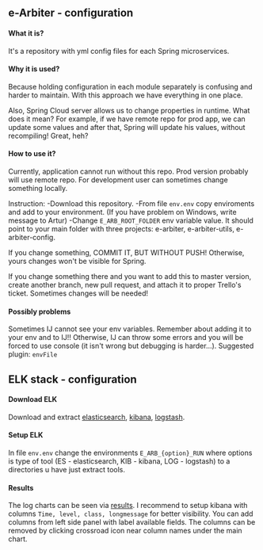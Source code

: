 ## e-Arbiter - configuration

#### What it is?
It's a repository with yml config files for each Spring microservices.

#### Why it is used?
Because holding configuration in each module separately is confusing and harder to maintain.
With this approach we have everything in one place.

Also, Spring Cloud server allows us to change properties in runtime. What does it mean? For example, if we have remote repo for prod app, we can update some values and after that, Spring will update his values, without recompiling! Great, heh?

#### How to use it?
Currently, application cannot run without this repo. Prod version probably will use remote repo.
For development user can sometimes change something locally.

Instruction:
-Download this repository.
-From file `env.env` copy enviroments and add to your environment. (If you have problem on Windows, write message to Artur)
-Change `E_ARB_ROOT_FOLDER` env variable value. It should point to your main folder with three projects: e-arbiter, e-arbiter-utils, e-arbiter-config.

If you change something, COMMIT IT, BUT WITHOUT PUSH! Otherwise, yours changes won't be visible for Spring.

If you change something there and you want to add this to master version, create another branch, new pull request, and attach it to proper Trello's ticket. Sometimes changes will be needed!

#### Possibly problems
Sometimes IJ cannot see your env variables. Remember about adding it to your env and to IJ!! Otherwise, IJ can throw some errors and you will be forced to use console (it isn't wrong but debugging is harder...). Suggested plugin: `envFile`

## ELK stack - configuration

#### Download ELK
Download and extract [elasticsearch], [kibana], [logstash].

#### Setup ELK
In file `env.env` change the environments `E_ARB_{option}_RUN` where options is type of tool
(ES - elasticsearch, KIB - kibana, LOG - logstash) to a directories u have just extract tools.

#### Results
The log charts can be seen via [results].
I recommend to setup kibana with columns `Time, level, class, longmessage` for better visibility.
You can add columns from left side panel with label available fields.
The columns can be removed by clicking crossroad icon near column names under the main chart.

[elasticsearch]: <https://www.elastic.co/downloads/elasticsearch>
[kibana]: <https://www.elastic.co/downloads/kibana>
[logstash]: <https://www.elastic.co/downloads/logstash>
[results]: <http://localhost:5601>
